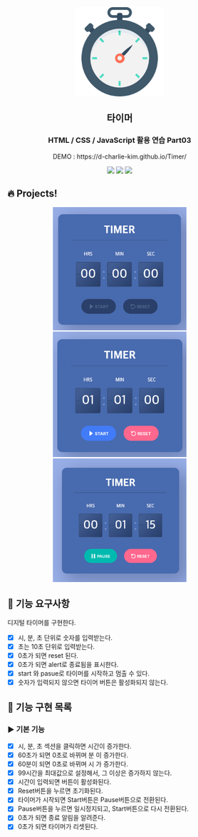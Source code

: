<p align="middle" >
  <img width="200px;" src="./img/timer.png" alt="타이머"/>
</p>
<h2 align="middle">타이머</h2>
<h3 align="middle">HTML / CSS / JavaScript 활용 연습 Part03</h3>
<p align="middle">DEMO : https://d-charlie-kim.github.io/Timer/</p>
<p align="middle">
  <img src="https://img.shields.io/badge/language-html-red.svg?style=flat-square"/>
  <img src="https://img.shields.io/badge/language-css-blue.svg?style=flat-square"/>
  <img src="https://img.shields.io/badge/language-js-yellow.svg?style=flat-square"/>
</p>

## 🔥 Projects!

<div height="400px" align="middle">
  <img width="300px;" src="./img/demo1.png" alt="실행 결과"/>
  <img width="300px;" src="./img/demo2.png" alt="실행 결과"/>
  <img width="300px;" src="./img/demo3.png" alt="실행 결과"/>
</div>

## 🎯 기능 요구사항

디지털 타이머를 구현한다.

- [x] 시, 분, 초 단위로 숫자를 입력받는다.
- [x] 초는 10초 단위로 입력받는다.
- [x] 0초가 되면 reset 된다.
- [x] 0초가 되면 alert로 종료됨을 표시한다.
- [x] start 와 pasue로 타이머를 시작하고 멈출 수 있다.
- [x] 숫자가 입력되지 않으면 타이머 버튼은 활성화되지 않는다.

## 💟 기능 구현 목록

### ▶️ 기본 기능

- [x] 시, 분, 초 섹션을 클릭하면 시간이 증가한다.
- [x] 60초가 되면 0초로 바뀌며 분 이 증가한다.
- [x] 60분이 되면 0초로 바뀌며 시 가 증가한다.
- [x] 99시간을 최대값으로 설정해서, 그 이상은 증가하지 않는다.
- [x] 시간이 입력되면 버튼이 활성화된다.
- [x] Reset버튼을 누르면 초기화된다.
- [x] 타이머가 시작되면 Start버튼은 Pause버튼으로 전환된다.
- [x] Pause버튼을 누르면 일시정지되고, Start버튼으로 다시 전환된다.
- [x] 0초가 되면 종료 알림을 알려준다.
- [x] 0초가 되면 타이머가 리셋된다.
